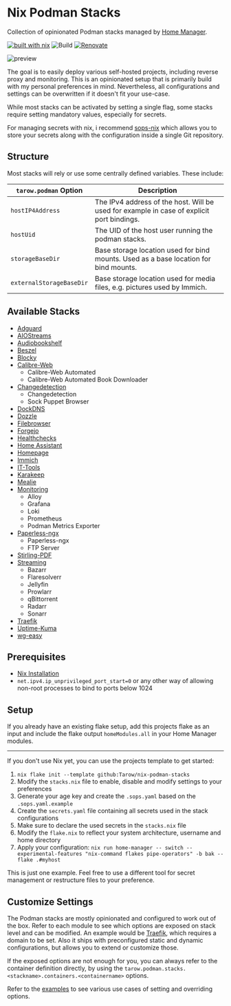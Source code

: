 # Nix Podman Stacks

Collection of opinionated Podman stacks managed by [Home Manager](https://github.com/nix-community/home-manager).

[![built with nix](https://img.shields.io/static/v1?logo=nixos&logoColor=white&label=&message=Built%20with%20Nix&color=41439a)](https://builtwithnix.org)
![Build](https://github.com/tarow/nix-podman-stacks/actions/workflows/ci.yaml/badge.svg)
[![Renovate](https://img.shields.io/badge/renovate-enabled-brightgreen.svg)](https://renovatebot.com)

![preview](./screenshots/homepage.png)

The goal is to easily deploy various self-hosted projects, including reverse proxy and monitoring.
This is an opinionated setup that is primarily build with my personal preferences in mind. Nevertheless, all configurations and settings can be overwritten if it doesn't fit your use-case.

While most stacks can be activated by setting a single flag, some stacks require setting mandatory values, especially for secrets.

For managing secrets with nix, i recommend [sops-nix](https://github.com/Mic92/sops-nix) which allows you to store your secrets along with the configuration inside a single Git repository.

## Structure

Most stacks will rely or use some centrally defined variables. These include:

| `tarow.podman` Option    | Description                                                                               |
| ------------------------ | ----------------------------------------------------------------------------------------- |
| `hostIP4Address`         | The IPv4 address of the host. Will be used for example in case of explicit port bindings. |
| `hostUid`                | The UID of the host user running the podman stacks.                                       |
| `storageBaseDir`         | Base storage location used for bind mounts. Used as a base location for bind mounts.      |
| `externalStorageBaseDir` | Base storage location used for media files, e.g. pictures used by Immich.                 |

## Available Stacks

- [Adguard](./modules/adguard/default.nix)
- [AIOStreams](./modules/aiostreams/default.nix)
- [Audiobookshelf](./modules/audiobookshelf/default.nix)
- [Beszel](./modules/beszel/default.nix)
- [Blocky](./modules/blocky/default.nix)
- [Calibre-Web](./modules/calibre/default.nix)
  - Calibre-Web Automated
  - Calibre-Web Automated Book Downloader
- [Changedetection](./modules/changedetection/default.nix)
  - Changedetection
  - Sock Puppet Browser
- [DockDNS](./modules/dockdns/default.nix)
- [Dozzle](./modules/dozzle/default.nix)
- [Filebrowser](./modules/filebrowser/default.nix)
- [Forgejo](./modules/forgejo/default.nix)
- [Healthchecks](./modules/healchecks/default.nix)
- [Home Assistant](./modules/homeassistant/default.nix)
- [Homepage](./modules/homepage/default.nix)
- [Immich](./modules/immich/default.nix)
- [IT-Tools](./modules/it-tools/default.nix)
- [Karakeep](./modules/karakeep/default.nix)
- [Mealie](./modules/mealie/default.nix)
- [Monitoring](./modules/monitoring/default.nix)
  - Alloy
  - Grafana
  - Loki
  - Prometheus
  - Podman Metrics Exporter
- [Paperless-ngx](./modules/paperless/default.nix)
  - Paperless-ngx
  - FTP Server
- [Stirling-PDF](./modules/stirling-pdf/default.nix)
- [Streaming](./modules/streaming/default.nix)
  - Bazarr
  - Flaresolverr
  - Jellyfin
  - Prowlarr
  - qBittorrent
  - Radarr
  - Sonarr
- [Traefik](./modules/traefik/default.nix)
- [Uptime-Kuma](./modules/uptime-kuma/default.nix)
- [wg-easy](./modules/wg-easy/default.nix)

## Prerequisites

- [Nix Installation](https://nixos.org/download/#nix-install-linux)
- `net.ipv4.ip_unprivileged_port_start=0` or any other way of allowing non-root processes to bind to ports below 1024

## Setup

If you already have an existing flake setup, add this projects flake as an input and include the flake output `homeModules.all` in your Home Manager modules.

---

If you don't use Nix yet, you can use the projects template to get started:

1. `nix flake init --template github:Tarow/nix-podman-stacks`
2. Modify the `stacks.nix` file to enable, disable and modify settings to your preferences
3. Generate your age key and create the `.sops.yaml` based on the `.sops.yaml.example`
4. Create the `secrets.yaml` file containing all secrets used in the stack configurations
5. Make sure to declare the used secrets in the `stacks.nix` file
6. Modify the `flake.nix` to reflect your system architecture, username and home directory
7. Apply your configuration: `nix run home-manager -- switch --experimental-features "nix-command flakes pipe-operators" -b bak --flake .#myhost`

This is just one example. Feel free to use a different tool for secret management or restructure files to your preference.

## Customize Settings

The Podman stacks are mostly opinionated and configured to work out of the box.
Refer to each module to see which options are exposed on stack level and can be modified.
An example would be [Traefik](./modules/traefik/default.nix), which requires a domain to be set.
Also it ships with preconfigured static and dynamic configurations, but allows you to extend or customize those.

If the exposed options are not enough for you, you can always refer to the container definition directly, by using the `tarow.podman.stacks.<stackname>.containers.<containername>` options.

Refer to the [examples](./examples) to see various use cases of setting and overriding options.
